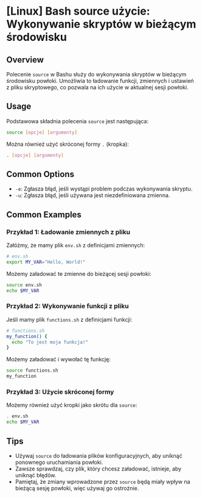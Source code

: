 # [Linux] Bash source użycie: Wykonywanie skryptów w bieżącym środowisku

## Overview
Polecenie `source` w Bashu służy do wykonywania skryptów w bieżącym środowisku powłoki. Umożliwia to ładowanie funkcji, zmiennych i ustawień z pliku skryptowego, co pozwala na ich użycie w aktualnej sesji powłoki.

## Usage
Podstawowa składnia polecenia `source` jest następująca:

```bash
source [opcje] [argumenty]
```

Można również użyć skróconej formy `.` (kropka):

```bash
. [opcje] [argumenty]
```

## Common Options
- `-e`: Zgłasza błąd, jeśli wystąpi problem podczas wykonywania skryptu.
- `-u`: Zgłasza błąd, jeśli używana jest niezdefiniowana zmienna.

## Common Examples

### Przykład 1: Ładowanie zmiennych z pliku
Załóżmy, że mamy plik `env.sh` z definicjami zmiennych:

```bash
# env.sh
export MY_VAR="Hello, World!"
```

Możemy załadować te zmienne do bieżącej sesji powłoki:

```bash
source env.sh
echo $MY_VAR
```

### Przykład 2: Wykonywanie funkcji z pliku
Jeśli mamy plik `functions.sh` z definicjami funkcji:

```bash
# functions.sh
my_function() {
  echo "To jest moja funkcja!"
}
```

Możemy załadować i wywołać tę funkcję:

```bash
source functions.sh
my_function
```

### Przykład 3: Użycie skróconej formy
Możemy również użyć kropki jako skrótu dla `source`:

```bash
. env.sh
echo $MY_VAR
```

## Tips
- Używaj `source` do ładowania plików konfiguracyjnych, aby uniknąć ponownego uruchamiania powłoki.
- Zawsze sprawdzaj, czy plik, który chcesz załadować, istnieje, aby uniknąć błędów.
- Pamiętaj, że zmiany wprowadzone przez `source` będą miały wpływ na bieżącą sesję powłoki, więc używaj go ostrożnie.